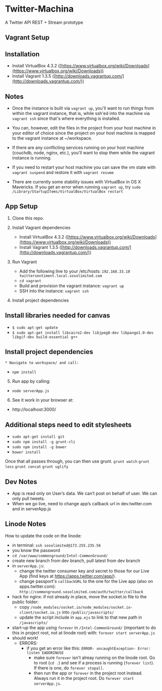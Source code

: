 Twitter-Machina
=============================
A Twitter API REST + Stream prototype

Vagrant Setup
-----

## Installation
* Install VirtualBox 4.3.2 ([https://www.virtualbox.org/wiki/Downloads](https://www.virtualbox.org/wiki/Downloads))
* Install Vagrant 1.3.5 ([http://downloads.vagrantup.com/](http://downloads.vagrantup.com/))


## Notes
* Once the instance is built via `vagrant up`, you'll want to run things from within the vagrant instance, that is, while ssh'ed into the machine via `vagrant ssh` since that's where everything is installed.

* You can, however, edit the files in the project from your host machine in your editor of choice since the project on your host machine is mapped to the vagrant instance at ~/workspace.

* If there are any conflicting services running on your host machine (couchdb, node, nginx, etc.), you'll want to stop them while the vagrant instance is running.

* If you need to restart your host machine you can save the vm state with `vagrant suspend` and restore it with `vagrant resume`

* There are currently some stability issues with VirtualBox in OS X Mavericks. If you get an error when running `vagrant up`, try `sudo /Library/StartupItems/VirtualBox/VirtualBox restart`



App Setup
-----

1. Clone this repo.

2. Install Vagrant dependencies
	* Install VirtualBox 4.3.2 ([https://www.virtualbox.org/wiki/Downloads](https://www.virtualbox.org/wiki/Downloads))
	* Install Vagrant 1.3.5 ([http://downloads.vagrantup.com/](http://downloads.vagrantup.com/))

3. Run Vagrant
	* Add the following line to your /etc/hosts: `192.168.33.10 twittersentiment.local.sosolimited.com` 
	* `cd vagrant`
	* Build and provision the vagrant instance: `vagrant up`
	* SSH into the instance: `vagrant ssh`

4. Install project dependencies 

## Install libraries needed for canvas
* ```$ sudo apt-get update ```
* ```$ sudo apt-get install libcairo2-dev libjpeg8-dev libpango1.0-dev libgif-dev build-essential g++```

## Install project dependencies 
	* Navigate to workspace/ and call:
   * ```npm install```

5. Run app by calling:
  * ```node serverApp.js```

6. See it work in your browser at:
  * http://localhost:3000/

## Additional steps need to edit stylesheets
* ```sudo apt-get install git```
* ```sudo npm install -g grunt-cli```
* ```sudo npm install -g bower```
* ```bower install```

Once that all passes through, you can then use grunt.
```grunt watch```
```grunt less```
```grunt concat```
```grunt uglify```



Dev Notes
-----

* App is read only on User’s data. We can’t post on behalf of user. We can only pull tweets.
* When we go live, need to change app’s callback url in dev.twitter.com and in serverApp.js


Linode Notes
-----

How to update the code on the linode:
* in terminal: `ssh sosolimited@173.255.235.56`
* you know the password
* `cd /var/www/commonground/Intel-CommonGround/`
* create new branch from dev branch, pull latest from dev branch
* in `serverApp.js`:
	* change the twitter consumer key and secret to those for our Live App (find keys at https://apps.twitter.com/app/).
	* change passport's `callbackURL` to the one for the Live app (also on apps.twitter.com): `http://commonground.sosolimited.com/auth/twitter/callback`
* hack for nginx: if not already in place, move the socket.io file to the public folder:
	* copy `/node_modules/socket.io/node_modules/socket.io-client/socket.io.js` into `/public/javascripts/`
	* update the script include in `app.ejs` to link to that new path in `/javascripts/`
* start-up the app using `forever` in `/Intel-CommonGround/` (important to do this in project root, not at linode root) with: `forever start serverApp.js`
* should work!
	* ERRORS:
		* if you get an error like this: `ERROR- uncaughtException- Error: listen EADDRINUSE`
			* make sure `forever` isn't alreay running on the linode root. Go to root (`cd .`) and see if a process is running (`forever list`). If there is one, do `forever stopall`.
			* then run the app or `forever` in the project root instead. Always run it in the project root. Do `forever start serverApp.js`.

